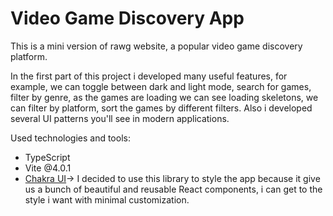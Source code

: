 <h1>Video Game Discovery App</h1>

This is a mini version of rawg website, a popular video game discovery platform.

In the first part of this project i developed many useful features, for example, we can toggle between dark and light mode, search for games, filter by genre, as the games are loading we can see loading skeletons, we can filter by platform,
sort the games by different filters. Also i developed several UI patterns you'll see in modern applications.

Used technologies and tools:

- TypeScript
- Vite @4.0.1
- <a href='https://chakra-ui.com/' target='_blank'>Chakra UI</a>-> I decided to use this library to style the app because it give us a bunch of beautiful and reusable React components, i can get to the style i want with minimal customization.
